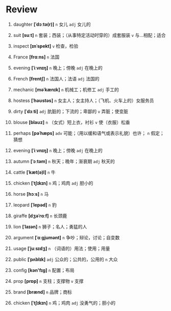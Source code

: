 # Review

1. daughter **[ˈdɔːtə(r)]** `n` 女儿 `adj` 女儿的

2. suit **[suːt]** `n` 套装；西装；（从事特定活动时穿的）成套服装 `v` 与...相配；适合

3. inspect **[ɪnˈspekt]** `v` 检查，检验

4. France **[frɑːns]** `n` 法国

5. evening **[ˈiːvnɪŋ]** `n` 晚上；傍晚 `adj` 在晚上的

6. French **[frentʃ]** `n` 法国人；法语 `adj` 法国的

7. mechanic **[məˈkænɪk]** `n` 机械工；机修工 `adj` 手工的

8. hostess **[ˈhəʊstəs]** `n` 女主人；女主持人；（飞机、火车上的）女服务员

9. dirty **[ˈdɜːti]** `adj` 肮脏的；下流的；卑鄙的 `v` 弄脏；使变脏

10. blouse **[blaʊz]** `n` （女式）短上衣，衬衫 `v` 使（衣服）松垂

11. perhaps **[pəˈhæps]** `adv` 可能；（用以缓和语气或表示礼貌）也许； `n` 假定；猜想

12. evening **[ˈiːvnɪŋ]** `n` 晚上；傍晚 `adj` 在晚上的

13. autumn **[ˈɔːtəm]** `n` 秋天；晚年；渐衰期 `adj` 秋天的

14. cattle **[ˈkæt(ə)l]** `n` 牛

15. chicken **[ˈtʃɪkɪn]** `n` 鸡；鸡肉 `adj` 胆小的

16. horse **[hɔːs]** `n` 马

17. leopard **[ˈlepəd]** `n` 豹

18. giraffe **[dʒəˈrɑːf]** `n` 长颈鹿

19. lion **[ˈlaɪən]** `n` 狮子；名人；勇猛的人

20. argument **[ˈɑːɡjumənt]** `n` 争吵；辩论，讨论；自变数

21. usage **[ˈjuːsɪdʒ]** `n` （词语的）用法；使用；用量

22. public **[ˈpʌblɪk]** `adj` 公众的；公共的，公用的 `n` 大众

23. config **[kən'fɪɡ]** `n` 配置；布局

24. prop **[prɒp]** `n` 支柱；支撑物 `v` 支撑

25. brand **[brænd]** `n` 品牌；商标

26. chicken **[ˈtʃɪkɪn]** `n` 鸡；鸡肉 `adj` 没勇气的；胆小的
